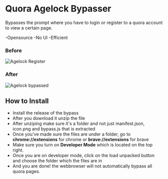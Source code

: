 # Quora Agelock Bypasser
Bypasses the prompt where you have to login or register to a quora account to view a certain page.

-Opensource
-No UI
-Efficient

### Before
![Agelock Register](https://i.imgur.com/2wq5uNg.png)

### After
![Agelock bypassed](https://i.imgur.com/gVjcpP5.png)


## How to Install
- Install the release of the bypass
- After you download it unzip the file
- After unziping make sure it's a folder and not just manifest.json, icon.png and bypass.js that is extracted
- Once you've made sure the files are under a folder, go to **chrome://extensions** for chrome or **brave://extensions** for brave
- Make sure you turn on **Developer Mode** which is located on the top right.
- Once you are on developer mode, click on the load unpacked button and choose the folder which the files are in
- And you are done! the webbrowser will not automatically bypass all quora pages.
